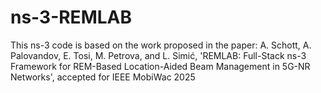 # ns-3-REMLAB
This ns-3 code is based on the work proposed in the paper: A. Schott, A. Palovandov, E. Tosi, M. Petrova, and L. Simić, 'REMLAB: Full-Stack ns-3 Framework for REM-Based Location-Aided Beam Management in 5G-NR Networks', accepted for IEEE MobiWac 2025
